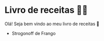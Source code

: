 # Livro de receitas :man_cook:



Olá! Seja bem vindo ao meu livro de receitas :wave:

- Strogonoff de Frango

